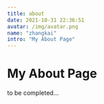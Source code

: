 ```yaml
---
title: about
date: 2021-10-31 22:36:51
avatar: /img/avatar.png
name: "zhangkai"
intro: "My About Page"
---
```

# My About Page 
to be completed...